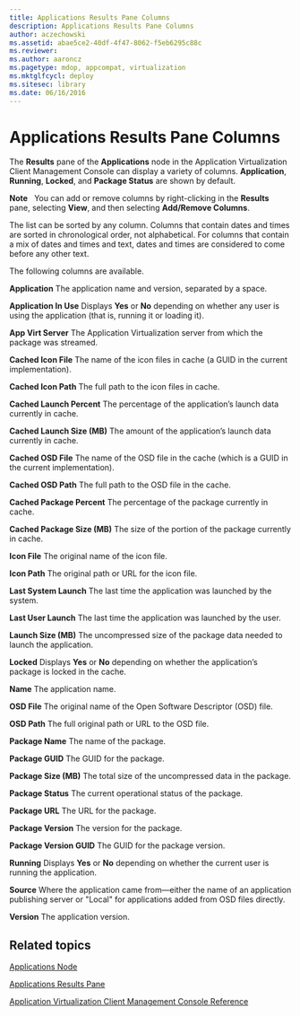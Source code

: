 ```yaml
---
title: Applications Results Pane Columns
description: Applications Results Pane Columns
author: aczechowski
ms.assetid: abae5ce2-40df-4f47-8062-f5eb6295c88c
ms.reviewer:
ms.author: aaroncz
ms.pagetype: mdop, appcompat, virtualization
ms.mktglfcycl: deploy
ms.sitesec: library
ms.date: 06/16/2016
---
```



# Applications Results Pane Columns


The **Results** pane of the **Applications** node in the Application Virtualization Client Management Console can display a variety of columns. **Application**, **Running**, **Locked**, and **Package Status** are shown by default.

**Note**  
You can add or remove columns by right-clicking in the **Results** pane, selecting **View**, and then selecting **Add/Remove Columns**.



The list can be sorted by any column. Columns that contain dates and times are sorted in chronological order, not alphabetical. For columns that contain a mix of dates and times and text, dates and times are considered to come before any other text.

The following columns are available.

<a href="" id="application"></a>**Application**
The application name and version, separated by a space.

<a href="" id="application-in-use"></a>**Application In Use**
Displays **Yes** or **No** depending on whether any user is using the application (that is, running it or loading it).

<a href="" id="app-virt-server"></a>**App Virt Server**
The Application Virtualization server from which the package was streamed.

<a href="" id="cached-icon-file"></a>**Cached Icon File**
The name of the icon files in cache (a GUID in the current implementation).

<a href="" id="cached-icon-path"></a>**Cached Icon Path**
The full path to the icon files in cache.

<a href="" id="cached-launch-percent"></a>**Cached Launch Percent**
The percentage of the application’s launch data currently in cache.

<a href="" id="cached-launch-size--mb-"></a>**Cached Launch Size (MB)**
The amount of the application’s launch data currently in cache.

<a href="" id="cached-osd-file"></a>**Cached OSD File**
The name of the OSD file in the cache (which is a GUID in the current implementation).

<a href="" id="cached-osd-path"></a>**Cached OSD Path**
The full path to the OSD file in the cache.

<a href="" id="cached-package-percent"></a>**Cached Package Percent**
The percentage of the package currently in cache.

<a href="" id="cached-package-size--mb-"></a>**Cached Package Size (MB)**
The size of the portion of the package currently in cache.

<a href="" id="icon-file"></a>**Icon File**
The original name of the icon file.

<a href="" id="icon-path"></a>**Icon Path**
The original path or URL for the icon file.

<a href="" id="last-system-launch"></a>**Last System Launch**
The last time the application was launched by the system.

<a href="" id="last-user-launch"></a>**Last User Launch**
The last time the application was launched by the user.

<a href="" id="launch-size--mb-"></a>**Launch Size (MB)**
The uncompressed size of the package data needed to launch the application.

<a href="" id="locked"></a>**Locked**
Displays **Yes** or **No** depending on whether the application’s package is locked in the cache.

<a href="" id="name"></a>**Name**
The application name.

<a href="" id="osd-file"></a>**OSD File**
The original name of the Open Software Descriptor (OSD) file.

<a href="" id="osd-path"></a>**OSD Path**
The full original path or URL to the OSD file.

<a href="" id="package-name"></a>**Package Name**
The name of the package.

<a href="" id="package-guid"></a>**Package GUID**
The GUID for the package.

<a href="" id="package-size--mb-"></a>**Package Size (MB)**
The total size of the uncompressed data in the package.

<a href="" id="package-status"></a>**Package Status**
The current operational status of the package.

<a href="" id="package-url"></a>**Package URL**
The URL for the package.

<a href="" id="package-version"></a>**Package Version**
The version for the package.

<a href="" id="package-version-guid"></a>**Package Version GUID**
The GUID for the package version.

<a href="" id="running"></a>**Running**
Displays **Yes** or **No** depending on whether the current user is running the application.

<a href="" id="source"></a>**Source**
Where the application came from—either the name of an application publishing server or "Local" for applications added from OSD files directly.

<a href="" id="version"></a>**Version**
The application version.

## Related topics


[Applications Node](applications-node.md)

[Applications Results Pane](applications-results-pane.md)

[Application Virtualization Client Management Console Reference](application-virtualization-client-management-console-reference.md)









